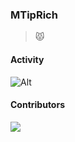 ### MTipRich
>  😾 <p></p>
 


#### Activity

![Alt](https://repobeats.axiom.co/api/embed/11a173809c97b0f563b06b7d27eabc820f7ed3be.svg "Repobeats analytics image")

#### Contributors

<a href = "https://github.com/nathan2slime/mtiprich/graphs/contributors">
  <img src = "https://contrib.rocks/image?repo=nathan2slime/mtiprich"/>
</a>

